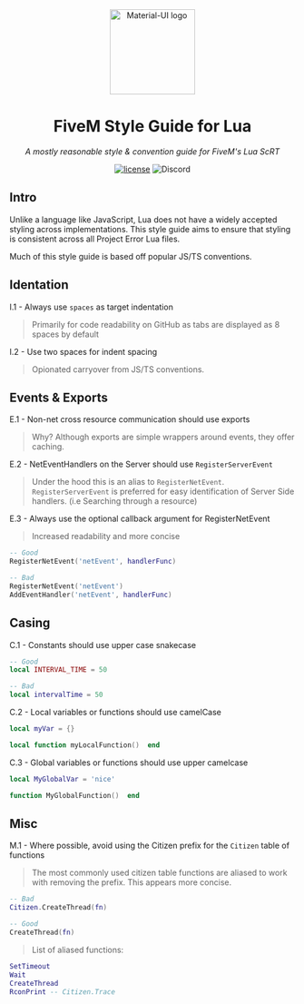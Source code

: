 <div align="center">
    <img href="https://projecterror.dev" width="150" src="https://i.tasoagc.dev/c1pD" alt="Material-UI logo" />
</div>
<h1 align="center">FiveM Style Guide for Lua</h1>

<div align="center">
<em>
A mostly reasonable style & convention guide for FiveM's Lua ScRT
</em>
</div>

<div align="center">

[![license](https://img.shields.io/badge/license-MIT-blue.svg)](https://github.com/project-error/pe-utils/master/LICENSE)
![Discord](https://img.shields.io/discord/791854454760013827?label=Our%20Discord)
</div>

## Intro
Unlike a language like JavaScript, Lua does not have a widely accepted styling across
implementations. This style guide aims to ensure that styling is consistent across all
Project Error Lua files.

Much of this style guide is based off popular JS/TS conventions.

## Identation
I.1 - Always use `spaces` as target indentation
> Primarily for code readability on GitHub as tabs are displayed as 8 spaces by default

I.2 - Use two spaces for indent spacing
> Opionated carryover from JS/TS conventions.

## Events & Exports
E.1 - Non-net cross resource communication should use exports
> Why? Although exports are simple wrappers around events, they offer
> caching.

E.2 - NetEventHandlers on the Server should use `RegisterServerEvent`
> Under the hood this is an alias to `RegisterNetEvent`. `RegisterServerEvent`
> is preferred for easy identification of Server Side handlers. (i.e Searching through
> a resource)

E.3 - Always use the optional callback argument for RegisterNetEvent
> Increased readability and more concise
```lua
-- Good
RegisterNetEvent('netEvent', handlerFunc)

-- Bad
RegisterNetEvent('netEvent')
AddEventHandler('netEvent', handlerFunc)
```

## Casing
C.1 - Constants should use upper case snakecase
```lua
-- Good
local INTERVAL_TIME = 50

-- Bad
local intervalTime = 50
```

C.2 - Local variables or functions should use camelCase
```lua
local myVar = {}

local function myLocalFunction()  end
```

C.3 - Global variables or functions should use upper camelcase
```lua
local MyGlobalVar = 'nice'

function MyGlobalFunction()  end
```

## Misc
M.1 - Where possible, avoid using the Citizen prefix for the `Citizen` table of functions
> The most commonly used citizen table functions are aliased to work with removing the prefix. This
> appears more concise.
```lua
-- Bad
Citizen.CreateThread(fn)

-- Good
CreateThread(fn)
```
> List of aliased functions:
```lua
SetTimeout
Wait
CreateThread
RconPrint -- Citizen.Trace
```
